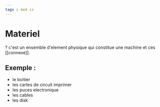 ```yaml
---
tags : mod cs
---
```


# Materiel
?
c'est un ensemble d'element physique qui constitue une machine et ces [[connexe]].
<!--SR:!2022-10-22,4,190-->

## **Exemple :**
- le boitier
- les cartes de circuit imprimer
- les puces electronique
- les cables
- les disk